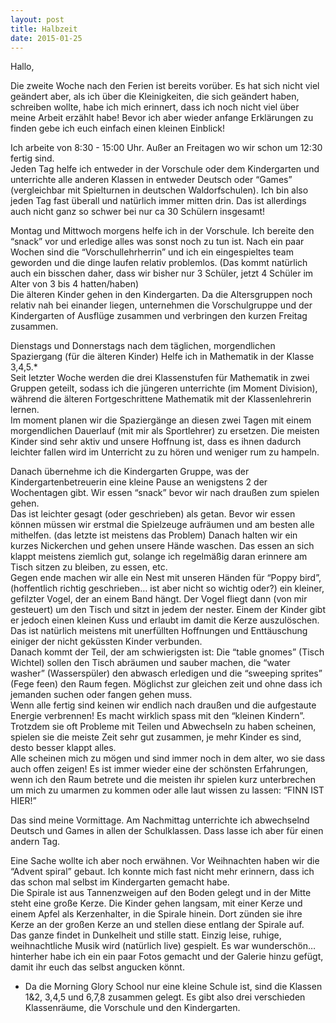 ```yaml
---
layout: post
title: Halbzeit
date: 2015-01-25
---
```


Hallo,

Die zweite Woche nach den Ferien ist bereits vorüber. Es hat sich nicht viel geändert aber, als ich über die Kleinigkeiten, die sich geändert haben, schreiben wollte, habe ich mich erinnert, dass ich noch nicht viel über meine Arbeit erzählt habe! Bevor ich aber wieder anfange Erklärungen zu finden gebe ich euch einfach einen kleinen Einblick!

<!--more-->

Ich arbeite von 8:30 - 15:00 Uhr. Außer an Freitagen wo wir schon um 12:30 fertig sind.  
Jeden Tag helfe ich entweder in der Vorschule oder dem Kindergarten und unterrichte alle anderen Klassen in entweder Deutsch oder “Games” (vergleichbar mit Spielturnen in deutschen Waldorfschulen). Ich bin also jeden Tag fast überall und natürlich immer mitten drin. Das ist allerdings auch nicht ganz so schwer bei nur ca 30 Schülern insgesamt!

Montag und Mittwoch morgens helfe ich in der Vorschule. Ich bereite den “snack” vor und erledige alles was sonst noch zu tun ist. Nach ein paar Wochen sind die “Vorschullehrherrin” und ich ein eingespieltes team geworden und die dinge laufen relativ problemlos. (Das kommt natürlich auch ein bisschen daher, dass wir bisher nur 3 Schüler, jetzt 4 Schüler im Alter von 3 bis 4 hatten/haben)  
Die älteren Kinder gehen in den Kindergarten. Da die Altersgruppen noch relativ nah bei einander liegen, unternehmen die Vorschulgruppe und der Kindergarten of Ausflüge zusammen und verbringen den kurzen Freitag zusammen.

Dienstags und Donnerstags nach dem täglichen, morgendlichen Spaziergang (für die älteren Kinder) Helfe ich in Mathematik in der Klasse 3,4,5.*  
Seit letzter Woche werden die drei Klassenstufen für Mathematik in zwei Gruppen geteilt, sodass ich die jüngeren unterrichte (im Moment Division), während die älteren Fortgeschrittene Mathematik mit der Klassenlehrerin lernen.  
Im moment planen wir die Spaziergänge an diesen zwei Tagen mit einem morgendlichen Dauerlauf (mit mir als Sportlehrer) zu ersetzen. Die meisten Kinder sind sehr aktiv und unsere Hoffnung ist, dass es ihnen dadurch leichter fallen wird im Unterricht zu zu hören und weniger rum zu hampeln.

Danach übernehme ich die Kindergarten Gruppe, was der Kindergartenbetreuerin eine kleine Pause an wenigstens 2 der Wochentagen gibt. Wir essen “snack” bevor wir nach draußen zum spielen gehen.  
Das ist leichter gesagt (oder geschrieben) als getan. Bevor wir essen können müssen wir erstmal die Spielzeuge aufräumen und am besten alle mithelfen. (das letzte ist meistens das Problem)
Danach halten wir ein kurzes Nickerchen und gehen unsere Hände waschen. Das essen an sich klappt meistens ziemlich gut, solange ich regelmäßig daran erinnere am Tisch sitzen zu bleiben, zu essen, etc.  
Gegen ende machen wir alle ein Nest mit unseren Händen für “Poppy bird”, (hoffentlich richtig geschrieben… ist aber nicht so wichtig oder?) ein kleiner, gefilzter Vogel, der an einem Band hängt. Der Vogel fliegt dann (von mir gesteuert) um den Tisch und sitzt in jedem der nester. Einem der Kinder gibt er jedoch einen kleinen Kuss und erlaubt im damit die Kerze auszulöschen. Das ist natürlich meistens mit unerfüllten Hoffnungen und Enttäuschung einiger der nicht geküssten Kinder verbunden.  
Danach kommt der Teil, der am schwierigsten ist: Die “table gnomes” (Tisch Wichtel) sollen den Tisch abräumen und sauber machen, die “water washer” (Wasserspüler) den abwasch erledigen und die “sweeping sprites” (Fege feen) den Raum fegen. Möglichst zur gleichen zeit und ohne dass ich jemanden suchen oder fangen gehen muss.  
Wenn alle fertig sind keinen wir endlich nach draußen und die aufgestaute Energie verbrennen!
Es macht wirklich spass mit den “kleinen Kindern”. Trotzdem sie oft Probleme mit Teilen und Abwechseln zu haben scheinen, spielen sie die meiste Zeit sehr gut zusammen, je mehr Kinder es sind, desto besser klappt alles.  
Alle scheinen mich zu mögen und sind immer noch in dem alter, wo sie dass auch offen zeigen! Es ist immer wieder eine der schönsten Erfahrungen, wenn ich den Raum betrete und die meisten ihr spielen kurz unterbrechen um mich zu umarmen zu kommen oder alle laut wissen zu lassen: “FINN IST HIER!”

Das sind meine Vormittage. Am Nachmittag unterrichte ich abwechselnd Deutsch und Games in allen der Schulklassen. Dass lasse ich aber für einen andern Tag.

Eine Sache wollte ich aber noch erwähnen. Vor Weihnachten haben wir die “Advent spiral” gebaut. Ich konnte mich fast nicht mehr erinnern, dass ich das schon mal selbst im Kindergarten gemacht habe.  
Die Spirale ist aus Tannenzweigen auf den Boden gelegt und in der Mitte steht eine große Kerze. Die Kinder gehen langsam, mit einer Kerze und einem Apfel als Kerzenhalter, in die Spirale hinein. Dort zünden sie ihre Kerze an der großen Kerze an und stellen diese entlang der Spirale auf.  
Das ganze findet in Dunkelheit und stille statt. Einzig leise, ruhige, weihnachtliche Musik wird (natürlich live) gespielt.
Es war wunderschön… hinterher habe ich ein ein paar Fotos gemacht und der Galerie hinzu gefügt, damit ihr euch das selbst angucken könnt.

* Da die Morning Glory School nur eine kleine Schule ist, sind die Klassen 1&2, 3,4,5 und 6,7,8 zusammen gelegt. Es gibt also drei verschieden Klassenräume, die Vorschule und den Kindergarten.

 